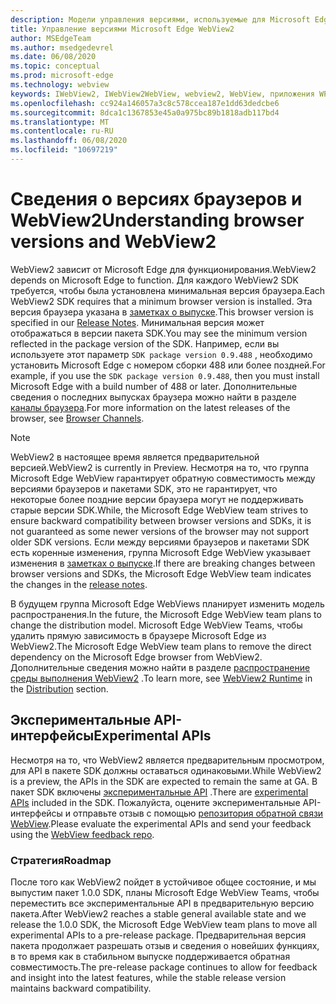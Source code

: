 ```yaml
---
description: Модели управления версиями, используемые для Microsoft Edge WebView2
title: Управление версиями Microsoft Edge WebView2
author: MSEdgeTeam
ms.author: msedgedevrel
ms.date: 06/08/2020
ms.topic: conceptual
ms.prod: microsoft-edge
ms.technology: webview
keywords: IWebView2, IWebView2WebView, webview2, WebView, приложения WPF, WPF, EDGE, ICoreWebView2, ICoreWebView2Host, элемент управления "браузер", HTML Edge
ms.openlocfilehash: cc924a146057a3c8c578ccea187e1dd63dedcbe6
ms.sourcegitcommit: 8dca1c1367853e45a0a975bc89b1818adb117bd4
ms.translationtype: MT
ms.contentlocale: ru-RU
ms.lasthandoff: 06/08/2020
ms.locfileid: "10697219"
---
```

# <span data-ttu-id="65f65-104">Сведения о версиях браузеров и WebView2</span><span class="sxs-lookup"><span data-stu-id="65f65-104">Understanding browser versions and WebView2</span></span>  

<span data-ttu-id="65f65-105">WebView2 зависит от Microsoft Edge для функционирования.</span><span class="sxs-lookup"><span data-stu-id="65f65-105">WebView2 depends on Microsoft Edge to function.</span></span>  <span data-ttu-id="65f65-106">Для каждого WebView2 SDK требуется, чтобы была установлена минимальная версия браузера.</span><span class="sxs-lookup"><span data-stu-id="65f65-106">Each WebView2 SDK requires that a minimum browser version is installed.</span></span>  <span data-ttu-id="65f65-107">Эта версия браузера указана в [заметках о выпуске][Webview2Releasenotes].</span><span class="sxs-lookup"><span data-stu-id="65f65-107">This browser version is specified in our [Release Notes][Webview2Releasenotes].</span></span>  <span data-ttu-id="65f65-108">Минимальная версия может отображаться в версии пакета SDK.</span><span class="sxs-lookup"><span data-stu-id="65f65-108">You may see the minimum version reflected in the package version of the SDK.</span></span>  <span data-ttu-id="65f65-109">Например, если вы используете этот параметр `SDK package version 0.9.488` , необходимо установить Microsoft Edge с номером сборки 488 или более поздней.</span><span class="sxs-lookup"><span data-stu-id="65f65-109">For example, if you use the `SDK package version 0.9.488`, then you must install Microsoft Edge with a build number of 488 or later.</span></span>  <span data-ttu-id="65f65-110">Дополнительные сведения о последних выпусках браузера можно найти в разделе [каналы браузера][DeployedgeChannels].</span><span class="sxs-lookup"><span data-stu-id="65f65-110">For more information on the latest releases of the browser, see [Browser Channels][DeployedgeChannels].</span></span>  

> [!NOTE]
> <span data-ttu-id="65f65-111">WebView2 в настоящее время является предварительной версией.</span><span class="sxs-lookup"><span data-stu-id="65f65-111">WebView2 is currently in Preview.</span></span>  <span data-ttu-id="65f65-112">Несмотря на то, что группа Microsoft Edge WebView гарантирует обратную совместимость между версиями браузеров и пакетами SDK, это не гарантирует, что некоторые более поздние версии браузера могут не поддерживать старые версии SDK.</span><span class="sxs-lookup"><span data-stu-id="65f65-112">While, the Microsoft Edge WebView team strives to ensure backward compatibility between browser versions and SDKs, it is not guaranteed as some newer versions of the browser may not support older SDK versions.</span></span>  <span data-ttu-id="65f65-113">Если между версиями браузеров и пакетами SDK есть коренные изменения, группа Microsoft Edge WebView указывает изменения в [заметках о выпуске][Webview2Releasenotes].</span><span class="sxs-lookup"><span data-stu-id="65f65-113">If there are breaking changes between browser versions and SDKs, the Microsoft Edge WebView team indicates the changes in the [release notes][Webview2Releasenotes].</span></span>  

<span data-ttu-id="65f65-114">В будущем группа Microsoft Edge WebViews планирует изменить модель распространения.</span><span class="sxs-lookup"><span data-stu-id="65f65-114">In the future, the Microsoft Edge WebView team plans to change the distribution model.</span></span>  <span data-ttu-id="65f65-115">Microsoft Edge WebView Teams, чтобы удалить прямую зависимость в браузере Microsoft Edge из WebView2.</span><span class="sxs-lookup"><span data-stu-id="65f65-115">The Microsoft Edge WebView team plans to remove the direct dependency on the Microsoft Edge browser from WebView2.</span></span>  <span data-ttu-id="65f65-116">Дополнительные сведения можно найти в разделе [распространение][Webview2Distibution] [среды выполнения WebView2][Webview2IndexEdgeRuntime] .</span><span class="sxs-lookup"><span data-stu-id="65f65-116">To learn more, see [WebView2 Runtime][Webview2IndexEdgeRuntime] in the [Distribution][Webview2Distibution] section.</span></span>  

## <span data-ttu-id="65f65-117">Экспериментальные API-интерфейсы</span><span class="sxs-lookup"><span data-stu-id="65f65-117">Experimental APIs</span></span>  

<span data-ttu-id="65f65-118">Несмотря на то, что WebView2 является предварительным просмотром, для API в пакете SDK должны оставаться одинаковыми.</span><span class="sxs-lookup"><span data-stu-id="65f65-118">While WebView2 is a preview, the APIs in the SDK are expected to remain the same at GA.</span></span>  <span data-ttu-id="65f65-119">В пакет SDK включены [экспериментальные API][Webview2ReferenceWin3209538Experimental] .</span><span class="sxs-lookup"><span data-stu-id="65f65-119">There are [experimental APIs][Webview2ReferenceWin3209538Experimental] included in the SDK.</span></span>  <span data-ttu-id="65f65-120">Пожалуйста, оцените экспериментальные API-интерфейсы и отправьте отзыв с помощью [репозитория обратной связи WebView][GithubMicrosoftedgeWebviewfeedback].</span><span class="sxs-lookup"><span data-stu-id="65f65-120">Please evaluate the experimental APIs and send your feedback using the [WebView feedback repo][GithubMicrosoftedgeWebviewfeedback].</span></span>  

### <span data-ttu-id="65f65-121">Стратегия</span><span class="sxs-lookup"><span data-stu-id="65f65-121">Roadmap</span></span>  

<span data-ttu-id="65f65-122">После того как WebView2 пойдет в устойчивое общее состояние, и мы выпустим пакет 1.0.0 SDK, планы Microsoft Edge WebView Teams, чтобы переместить все экспериментальные API в предварительную версию пакета.</span><span class="sxs-lookup"><span data-stu-id="65f65-122">After WebView2 reaches a stable general available state and we release the 1.0.0 SDK, the Microsoft Edge WebView team plans to move all experimental APIs to a pre-release package.</span></span>  <span data-ttu-id="65f65-123">Предварительная версия пакета продолжает разрешать отзыв и сведения о новейших функциях, в то время как в стабильном выпуске поддерживается обратная совместимость.</span><span class="sxs-lookup"><span data-stu-id="65f65-123">The pre-release package continues to allow for feedback and insight into the latest features, while the stable release version maintains backward compatibility.</span></span>  

<!--links -->

[Webview2Distibution]: ./distribution.md "Распространение приложений с помощью WebView2 | Документы Microsoft"  
[Webview2IndexEdgeRuntime]: ./distribution.md#microsoft-edge-webview2-runtime "Microsoft Edge WebView2-распространение приложений с помощью WebView2 | Документы Microsoft"  
[Webview2ReferenceWin3209538Experimental]: ../reference/win32/0-9-538-reference-webview2.md#experimental "Экспериментальный справочник (WebView2) | Документы Microsoft"  
[Webview2Releasenotes]: ../releasenotes.md "Заметки о выпуске для WebView2 SDK | Документы Microsoft"  

[DeployedgeChannels]: /deployedge/microsoft-edge-channels "Общие сведения о каналах Microsoft Edge | Документы Microsoft"  

[GithubMicrosoftedgeWebviewfeedback]: https://github.com/MicrosoftEdge/WebViewFeedback "WebView Feedback-MicrosoftEdge/WebViewFeedback | GitHub"  
